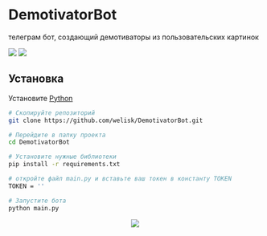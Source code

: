 # DemotivatorBot
телеграм бот, создающий демотиваторы из пользовательских картинок

[![](https://img.shields.io/badge/telegram-WELISK-blue?style=for-the-badge&logo=telegram)](https://t.me/ktovmain) [![](https://img.shields.io/badge/github-WELISK-grey?style=for-the-badge&logo=github)](https://github.com/welisk)

## Установка


Установите [Python](https://python.org)
```bash
# Скопируйте репозиторий
git clone https://github.com/welisk/DemotivatorBot.git

# Перейдите в папку проекта
cd DemotivatorBot

# Установите нужные библиотеки
pip install -r requirements.txt

# откройте файл main.py и вставьте ваш токен в константу TOKEN
TOKEN = ''

# Запустите бота
python main.py
```
<p align="center">
  <img src="https://github.com/welisk/telegram-bot-demotivator/blob/main/pic/paste/ok.jpg"/>
</p>
